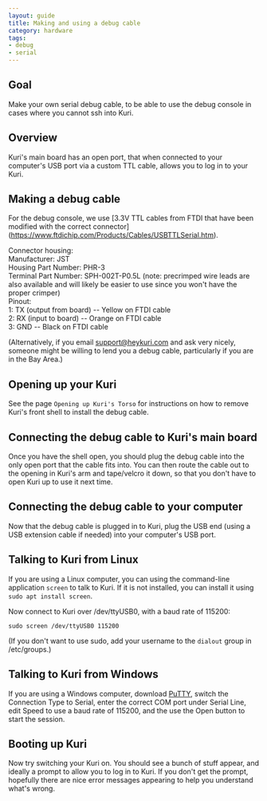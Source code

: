```yaml
---
layout: guide
title: Making and using a debug cable
category: hardware
tags:
- debug
- serial
---
```


## Goal
Make your own serial debug cable, to be able to use the debug console in cases
where you cannot ssh into Kuri.

## Overview
Kuri's main board has an open port, that when connected to your
computer's USB port via a custom TTL cable, allows you to log in to your Kuri.

## Making a debug cable
For the debug console, we use [3.3V TTL cables from FTDI that have been
modified with the correct connector]
(https://www.ftdichip.com/Products/Cables/USBTTLSerial.htm).

Connector housing:  
Manufacturer: JST  
Housing Part Number: PHR-3  
Terminal Part Number: SPH-002T-P0.5L (note: precrimped wire leads are also
available and will likely be easier to use since you won't have the proper crimper)  
Pinout:  
1: TX (output from board) -- Yellow on FTDI cable  
2: RX (input to board) -- Orange on FTDI cable  
3: GND -- Black on FTDI cable  

(Alternatively, if you email support@heykuri.com and ask very nicely, someone
might be willing to lend you a debug cable, particularly if you are in the
Bay Area.)

## Opening up your Kuri

See the page ``Opening up Kuri's Torso`` for instructions on how to remove
Kuri's front shell to install the debug cable.

## Connecting the debug cable to Kuri's main board

Once you have the shell open, you should plug the debug cable into the
only open port that the cable fits into.  You can then route the cable out
to the opening in Kuri's arm and tape/velcro it down, so that you don't
have to open Kuri up to use it next time.

## Connecting the debug cable to your computer
Now that the debug cable is plugged in to Kuri, plug the USB end (using
a USB extension cable if needed) into your computer's USB port.

## Talking to Kuri from Linux
If you are
using a Linux computer, you can using the command-line application `screen`
to talk to Kuri.  If it is not installed, you can install it using
```sudo apt install screen```.  

Now connect to Kuri over /dev/ttyUSB0, with a baud rate of 115200:  
```
sudo screen /dev/ttyUSB0 115200
```  
(If you don't want to use sudo, add your username to the `dialout` group
in /etc/groups.)

## Talking to Kuri from Windows
If you are using a Windows computer,
download [PuTTY](https://www.putty.org/), switch the Connection Type to Serial,
enter the correct
COM port under Serial Line, edit Speed to use a baud rate of 115200, and
the use the Open button to start the session.

## Booting up Kuri
Now try switching your Kuri on.  You should see a bunch of stuff appear,
and ideally a prompt to allow you to log in to Kuri.  If you don't get
the prompt, hopefully there are nice error messages appearing to help you
understand what's wrong.


